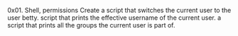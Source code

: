 0x01. Shell, permissions
Create a script that switches the current user to the user betty.
script that prints the effective username of the current user.
a script that prints all the groups the current user is part of.
